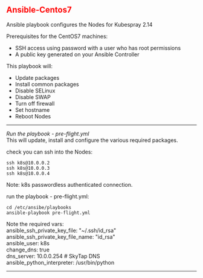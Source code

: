 ## <font color='red'>Ansible-Centos7</font>
Ansible playbook configures the Nodes for Kubespray 2.14

Prerequisites for the CentOS7 machines:
* SSH access using password with a user who has root permissions
* A public key generated on your Ansible Controller

This playbook will:
* Update packages
* Install common packages
* Disable SELinux
* Disable SWAP
* Turn off firewall
* Set hostname
* Reboot Nodes

---

<em>Run the playbook - pre-flight.yml</em>  
This will update, install and configure the various required packages.

check you can ssh into the Nodes:
```
ssh k8s@10.0.0.2
ssh k8s@10.0.0.3
ssh k8s@10.0.0.4
```
Note: k8s passwordless authenticated connection.

run the playbook - pre-flight.yml: 
```
cd /etc/ansibe/playbooks
ansible-playbook pre-flight.yml
```
Note the required vars:  
    ansible_ssh_private_key_file: "~/.ssh/id_rsa"  
    ansible_ssh_private_key_file_name: "id_rsa"  
    ansible_user: k8s  
    change_dns: true  
    dns_server: 10.0.0.254 # SkyTap DNS  
    ansible_python_interpreter: /usr/bin/python  

---